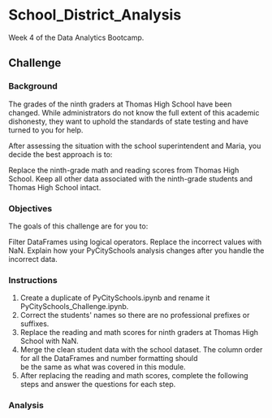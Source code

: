 # School_District_Analysis
Week 4 of the Data Analytics Bootcamp.


## Challenge

### Background
The grades of the ninth graders at Thomas High School have been changed. While administrators do not know the full extent of this academic dishonesty, they want to uphold the standards of state testing and have turned to you for help.

After assessing the situation with the school superintendent and Maria, you decide the best approach is to:

Replace the ninth-grade math and reading scores from Thomas High School.
Keep all other data associated with the ninth-grade students and Thomas High School intact.

### Objectives

The goals of this challenge are for you to:

Filter DataFrames using logical operators.
Replace the incorrect values with NaN.
Explain how your PyCitySchools analysis changes after you handle the incorrect data. 

### Instructions

1. Create a duplicate of PyCitySchools.ipynb and rename it PyCitySchools_Challenge.ipynb.
2. Correct the students' names so there are no professional prefixes or suffixes.
3. Replace the reading and math scores for ninth graders at Thomas High School with NaN.
4. Merge the clean student data with the school dataset. The column order for all the DataFrames and number formatting should  
   be the same as what was covered in this module.
5. After replacing the reading and math scores, complete the following steps and answer the questions for each step.

### Analysis

